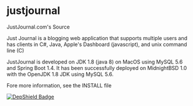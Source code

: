 justjournal
===========

JustJournal.com's Source

Just Journal is a blogging web application that supports multiple users and has clients in
C#, Java, Apple's Dashboard (javascript), and unix command line (C)

JustJournal is developed on JDK 1.8 (java 8) on MacOS 
using MySQL 5.6 and Spring Boot 1.4.  It has been successfully
deployed on MidnightBSD 1.0 with the OpenJDK 1.8 JDK using MySQL 5.6.

Fore more information, see the INSTALL file


[![DepShield Badge](https://depshield.sonatype.org/badges/owner/repository/depshield.svg)](https://depshield.github.io)